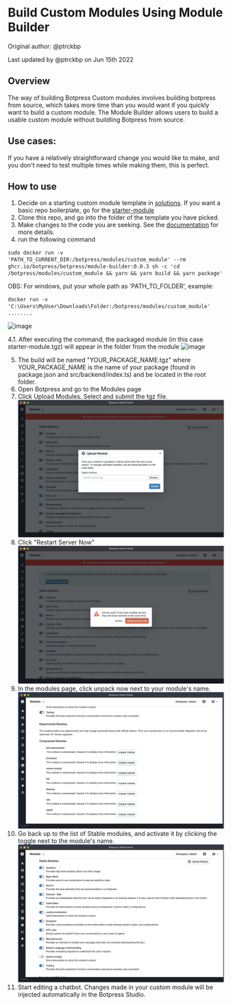 # Build Custom Modules Using Module Builder

Original author: @ptrckbp

Last updated by @ptrckbp on Jun 15th 2022

## Overview
The way of building Botpress Custom modules involves building botpress from source, which takes more time than you would want if you quickly want to build a custom module. The Module Builder allows users to build a usable custom module without buildling Botpress from source. 

## Use cases:
If you have a relatively straightforward change you would like to make, and you don't need to test multiple times while making them, this is perfect.

## How to use
1. Decide on a starting custom module template in [solutions](../../custom%20modules/). If you want a basic repo boilerplate, go for the [starter-module](../../custom%20modules/starter-module/)
2. Clone this repo, and go into the folder of the template you have picked.
3. Make changes to the code you are seeking. See the [documentation](https://botpress.com/docs/building-chatbots/developers/custom-modules) for more details.  
4. run the following command 
```
sudo docker run -v 'PATH_TO_CURRENT_DIR:/botpress/modules/custom_module' --rm ghcr.io/botpress/botpress/module-builder:0.0.3 sh -c 'cd /botpress/modules/custom_module && yarn && yarn build && yarn package'
```
OBS: For windows, put your whole path as 'PATH_TO_FOLDER', example:
```
docker run -v 'C:\Users\MyUser\Downloads\Folder:/botpress/modules/custom_module' ........
```

![image](https://user-images.githubusercontent.com/13484138/174085596-2b0b1c74-8f91-4bb9-999a-2380107bac90.png)

4.1. After executing the command, the packaged module (in this case starter-module.tgz) will appear in the folder from the module
![image](https://user-images.githubusercontent.com/13484138/174085152-4672e159-2b82-419a-b33f-ad72f7a7cf7a.png)

5. The build will be named "YOUR_PACKAGE_NAME.tgz" where YOUR_PACKAGE_NAME is the name of your package (found in package.json and src/backend/index.ts) and be located in the root folder. 
6. Open Botpress and go to the Modules page
7. Click Upload Modules. Select and submit the tgz file.![](1.png)
8. Click "Restart Server Now"![](2.png)
9. In the modules page, click unpack now next to your module's name.![](3.png)
9. Go back up to the list of Stable modules, and activate it by clicking the toggle next to the module's name.![](4.png)
10. Start editing a chatbot. Changes made in your custom module will be injected automatically in the Botpress Studio. 

